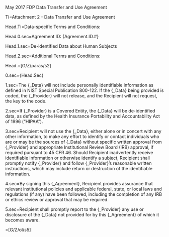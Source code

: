 May 2017 FDP Data Transfer and Use Agreement

Ti=Attachment 2 - Data Transfer and Use Agreement

Head.Ti=Data-specific Terms and Conditions:

Head.0.sec=Agreement ID:  {Agreement.ID.#}

Head.1.sec=De-identified Data about Human Subjects

Head.2.sec=Additional Terms and Conditions:

Head.=[G/Z/paras/s2]

0.sec={Head.Sec}

1.sec=The {_Data} will not include personally identifiable information as defined in NIST Special Publication 800-122. If the {_Data} being provided is coded, the {_Provider} will not release, and the Recipient will not request, the key to the code.

2.sec=If {_Provider} is a Covered Entity, the {_Data} will be de-identified data, as defined by the Health Insurance Portability and Accountability Act of 1996 (“HIPAA”).

3.sec=Recipient will not use the {_Data}, either alone or in concert with any other information, to make any effort to identify or contact individuals who are or may be the sources of {_Data} without specific written approval from {_Provider} and appropriate Institutional Review Board (IRB) approval, if required pursuant to 45 CFR 46. Should Recipient inadvertently receive identifiable information or otherwise identify a subject, Recipient shall promptly notify {_Provider} and follow {_Provider}’s reasonable written instructions, which may include return or destruction of the identifiable information.

4.sec=By signing this {_Agreement}, Recipient provides assurance that relevant institutional policies and applicable federal, state, or local laws and regulations (if any) have been followed, including the completion of any IRB or ethics review or approval that may be required.

5.sec=Recipient shall promptly report to the {_Provider} any use or disclosure of the {_Data} not provided for by this {_Agreement} of which it becomes aware. 

=[G/Z/ol/s5]